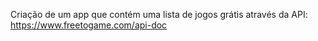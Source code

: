 Criação de um app que contém uma lista de jogos grátis através da API: https://www.freetogame.com/api-doc
